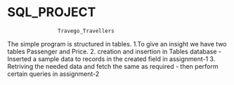 # SQL_PROJECT
                    Travego_Travellers
The simple program is structured in tables.
1.To give an insight we have two tables Passenger and Price. 
2. creation and insertion in Tables database - Inserted a sample data to  records in  the created field in assignment-1
3. Retriving the needed data and fetch the same as required - then perform certain queries in assignment-2
